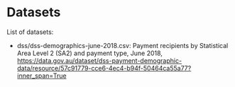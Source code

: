 # Datasets
List of datasets:
* dss/dss-demographics-june-2018.csv: Payment recipients by Statistical Area Level 2 (SA2) and payment type, June 2018, https://data.gov.au/dataset/dss-payment-demographic-data/resource/57c91779-cce6-4ec4-b94f-50464ca55a77?inner_span=True